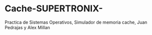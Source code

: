 # Cache-SUPERTRONIX-
Practica de Sistemas Operativos, Simulador de memoria cache,
Juan Pedrajas y Alex Millan
